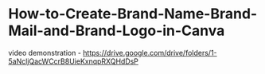 # How-to-Create-Brand-Name-Brand-Mail-and-Brand-Logo-in-Canva

video demonstration - https://drive.google.com/drive/folders/1-5aNcljQacWCcrB8UieKxnqpRXQHdDsP
